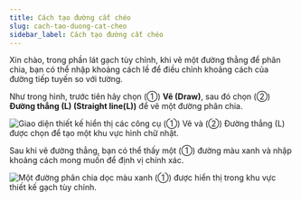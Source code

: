 ```yaml
---
title: Cách tạo đường cắt chéo
slug: cach-tao-duong-cat-cheo
sidebar_label: Cách tạo đường cắt chéo
---
```


Xin chào, trong phần lát gạch tùy chỉnh, khi vẽ một đường thẳng để phân chia, bạn có thể nhập khoảng cách lề để điều chỉnh khoảng cách của đường tiếp tuyến so với tường.

Như trong hình, trước tiên hãy chọn (①) **Vẽ (Draw)**, sau đó chọn (②) **Đường thẳng (L) (Straight line(L))** để vẽ một đường phân chia.

![Giao diện thiết kế hiển thị các công cụ (①) Vẽ và (②) Đường thẳng (L) được chọn để tạo một khu vực hình chữ nhật.](https://storage.googleapis.com/jegavn_kb/images/3d2a7ed0-b364-413e-bfd8-f5038f697597.png)

Sau khi vẽ đường thẳng, bạn có thể thấy một (①) đường màu xanh và nhập khoảng cách mong muốn để định vị chính xác.

![Một đường phân chia dọc màu xanh (①) được hiển thị trong khu vực thiết kế gạch tùy chỉnh.](https://storage.googleapis.com/jegavn_kb/images/1d036a3c-8253-481f-a52a-8215c02cd32f.png)
